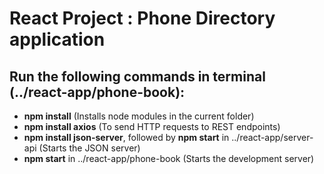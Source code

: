 # React Project : Phone Directory application
## Run the following commands in terminal (../react-app/phone-book): <br>
- **npm install** (Installs node modules in the current folder)
- **npm install axios** (To send HTTP requests to REST endpoints)
- **npm install json-server**, followed by **npm start** in ../react-app/server-api (Starts the JSON server) 
- **npm start** in ../react-app/phone-book (Starts the development server)


